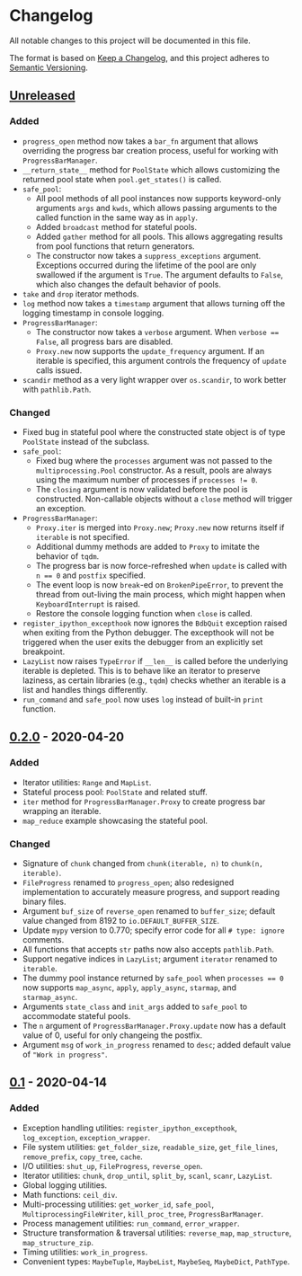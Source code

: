 # Changelog
All notable changes to this project will be documented in this file.

The format is based on [Keep a Changelog](https://keepachangelog.com/en/1.0.0/),
and this project adheres to [Semantic Versioning](https://semver.org/spec/v2.0.0.html).

## [Unreleased]
### Added
- `progress_open` method now takes a `bar_fn` argument that allows overriding the progress bar creation process, useful
  for working with `ProgressBarManager`.
- `__return_state__` method for `PoolState` which allows customizing the returned pool state when `pool.get_states()` is
  called.
- `safe_pool`:
    - All pool methods of all pool instances now supports keyword-only arguments `args` and `kwds`, which allows passing
      arguments to the called function in the same way as in `apply`.
    - Added `broadcast` method for stateful pools.
    - Added `gather` method for all pools. This allows aggregating results from pool functions that return generators.
    - The constructor now takes a `suppress_exceptions` argument. Exceptions occurred during the lifetime of the pool
      are only swallowed if the argument is `True`. The argument defaults to `False`, which also changes the default
      behavior of pools.
- `take` and `drop` iterator methods.
- `log` method now takes a `timestamp` argument that allows turning off the logging timestamp in console logging.
- `ProgressBarManager`:
    - The constructor now takes a `verbose` argument. When `verbose == False`, all progress bars are disabled.
    - `Proxy.new` now supports the `update_frequency` argument. If an iterable is specified, this argument controls the
      frequency of `update` calls issued.
- `scandir` method as a very light wrapper over `os.scandir`, to work better with `pathlib.Path`.

### Changed
- Fixed bug in stateful pool where the constructed state object is of type `PoolState` instead of the subclass.
- `safe_pool`:
    - Fixed bug where the `processes` argument was not passed to the `multiprocessing.Pool` constructor. As a result,
      pools are always using the maximum number of processes if `processes != 0`.
    - The `closing` argument is now validated before the pool is constructed. Non-callable objects without a `close`
      method will trigger an exception.
- `ProgressBarManager`:
    - `Proxy.iter` is merged into `Proxy.new`; `Proxy.new` now returns itself if `iterable` is not specified.
    - Additional dummy methods are added to `Proxy` to imitate the behavior of `tqdm`.
    - The progress bar is now force-refreshed when `update` is called with `n == 0` and `postfix` specified.
    - The event loop is now `break`-ed on `BrokenPipeError`, to prevent the thread from out-living the main process,
      which might happen when `KeyboardInterrupt` is raised.
    - Restore the console logging function when `close` is called.
- `register_ipython_excepthook` now ignores the `BdbQuit` exception raised when exiting from the Python debugger. The
  excepthook will not be triggered when the user exits the debugger from an explicitly set breakpoint.
- `LazyList` now raises `TypeError` if `__len__` is called before the underlying iterable is depleted. This is to
  behave like an iterator to preserve laziness, as certain libraries (e.g., `tqdm`) checks whether an iterable is a list
  and handles things differently.
- `run_command` and `safe_pool` now uses `log` instead of built-in `print` function.

## [0.2.0] - 2020-04-20
### Added
- Iterator utilities: `Range` and `MapList`.
- Stateful process pool: `PoolState` and related stuff.
- `iter` method for `ProgressBarManager.Proxy` to create progress bar wrapping an iterable.
- `map_reduce` example showcasing the stateful pool.

### Changed
- Signature of `chunk` changed from `chunk(iterable, n)` to `chunk(n, iterable)`.
- `FileProgress` renamed to `progress_open`; also redesigned implementation to accurately measure progress, and support
  reading binary files.
- Argument `buf_size` of `reverse_open` renamed to `buffer_size`; default value changed from 8192 to
  `io.DEFAULT_BUFFER_SIZE`.
- Update `mypy` version to 0.770; specify error code for all `# type: ignore` comments.
- All functions that accepts `str` paths now also accepts `pathlib.Path`.
- Support negative indices in `LazyList`; argument `iterator` renamed to `iterable`.
- The dummy pool instance returned by `safe_pool` when `processes == 0` now supports `map_async`, `apply`,
  `apply_async`, `starmap`, and `starmap_async`.
- Arguments `state_class` and `init_args` added to `safe_pool` to accommodate stateful pools.
- The `n` argument of `ProgressBarManager.Proxy.update` now has a default value of 0, useful for only changeing the
  postfix.
- Argument `msg` of `work_in_progress` renamed to `desc`; added default value of `"Work in progress"`.

## [0.1] - 2020-04-14
### Added
- Exception handling utilities: `register_ipython_excepthook`, `log_exception`, `exception_wrapper`.
- File system utilities: `get_folder_size`, `readable_size`, `get_file_lines`, `remove_prefix`, `copy_tree`, `cache`.
- I/O utilities: `shut_up`, `FileProgress`, `reverse_open`.
- Iterator utilities: `chunk`, `drop_until`, `split_by`, `scanl`, `scanr`, `LazyList`.
- Global logging utilities.
- Math functions: `ceil_div`.
- Multi-processing utilities: `get_worker_id`, `safe_pool`, `MultiprocessingFileWriter`, `kill_proc_tree`,
  `ProgressBarManager`.
- Process management utilities: `run_command`, `error_wrapper`.
- Structure transformation & traversal utilities: `reverse_map`, `map_structure`, `map_structure_zip`.
- Timing utilities: `work_in_progress`.
- Convenient types: `MaybeTuple`, `MaybeList`, `MaybeSeq`, `MaybeDict`, `PathType`.

[Unreleased]: https://github.com/huzecong/flutes/compare/v0.2.0...HEAD
[0.2.0]: https://github.com/huzecong/flutes/compare/v0.1...v0.2.0
[0.1]: https://github.com/huzecong/flutes/releases/tag/v0.1
